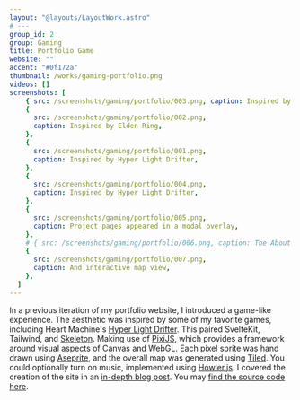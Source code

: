 ```yaml
---
layout: "@layouts/LayoutWork.astro"
# ---
group_id: 2
group: Gaming
title: Portfolio Game
website: ""
accent: "#0f172a"
thumbnail: /works/gaming-portfolio.png
videos: []
screenshots: [
    { src: /screenshots/gaming/portfolio/003.png, caption: Inspired by Zelda },
    {
      src: /screenshots/gaming/portfolio/002.png,
      caption: Inspired by Elden Ring,
    },
    {
      src: /screenshots/gaming/portfolio/001.png,
      caption: Inspired by Hyper Light Drifter,
    },
    {
      src: /screenshots/gaming/portfolio/004.png,
      caption: Inspired by Hyper Light Drifter,
    },
    {
      src: /screenshots/gaming/portfolio/005.png,
      caption: Project pages appeared in a modal overlay,
    },
    # { src: /screenshots/gaming/portfolio/006.png, caption: The About page },
    {
      src: /screenshots/gaming/portfolio/007.png,
      caption: And interactive map view,
    },
  ]
---
```


In a previous iteration of my portfolio website, I introduced a game-like experience. The aesthetic was inspired by some of my favorite games, including Heart Machine's [Hyper Light Drifter](https://www.heartmachine.com/hyper-light-drifter). This paired SvelteKit, Tailwind, and [Skeleton](/works/skeleton-labs/skeleton). Making use of [PixiJS](https://pixijs.com/), which provides a framework around visual aspects of Canvas and WebGL. Each pixel sprite was hand drawn using [Aseprite](https://www.aseprite.org/), and the overall map was generated using [Tiled](https://www.mapeditor.org/). You could optionally turn on music, implemented using [Howler.js](https://howlerjs.com/). I covered the creation of the site in an [in-depth blog post](https://dev.to/endigo9740/my-new-portfolio-3ke6). You may [find the source code here](https://github.com/endigo9740/endigo-design/tree/v1).
